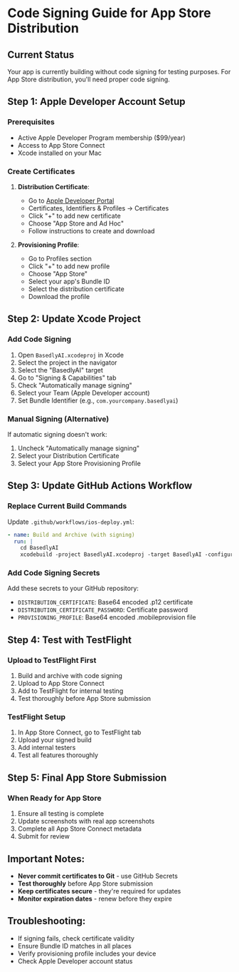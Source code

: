 # Code Signing Guide for App Store Distribution

## Current Status
Your app is currently building without code signing for testing purposes. For App Store distribution, you'll need proper code signing.

## Step 1: Apple Developer Account Setup

### Prerequisites
- Active Apple Developer Program membership ($99/year)
- Access to App Store Connect
- Xcode installed on your Mac

### Create Certificates
1. **Distribution Certificate**:
   - Go to [Apple Developer Portal](https://developer.apple.com/account/)
   - Certificates, Identifiers & Profiles → Certificates
   - Click "+" to add new certificate
   - Choose "App Store and Ad Hoc"
   - Follow instructions to create and download

2. **Provisioning Profile**:
   - Go to Profiles section
   - Click "+" to add new profile
   - Choose "App Store"
   - Select your app's Bundle ID
   - Select the distribution certificate
   - Download the profile

## Step 2: Update Xcode Project

### Add Code Signing
1. Open `BasedlyAI.xcodeproj` in Xcode
2. Select the project in the navigator
3. Select the "BasedlyAI" target
4. Go to "Signing & Capabilities" tab
5. Check "Automatically manage signing"
6. Select your Team (Apple Developer account)
7. Set Bundle Identifier (e.g., `com.yourcompany.basedlyai`)

### Manual Signing (Alternative)
If automatic signing doesn't work:
1. Uncheck "Automatically manage signing"
2. Select your Distribution Certificate
3. Select your App Store Provisioning Profile

## Step 3: Update GitHub Actions Workflow

### Replace Current Build Commands
Update `.github/workflows/ios-deploy.yml`:

```yaml
- name: Build and Archive (with signing)
  run: |
    cd BasedlyAI
    xcodebuild -project BasedlyAI.xcodeproj -target BasedlyAI -configuration Release -archivePath BasedlyAI.xcarchive IPHONEOS_DEPLOYMENT_TARGET=18.2 archive
```

### Add Code Signing Secrets
Add these secrets to your GitHub repository:
- `DISTRIBUTION_CERTIFICATE`: Base64 encoded .p12 certificate
- `DISTRIBUTION_CERTIFICATE_PASSWORD`: Certificate password
- `PROVISIONING_PROFILE`: Base64 encoded .mobileprovision file

## Step 4: Test with TestFlight

### Upload to TestFlight First
1. Build and archive with code signing
2. Upload to App Store Connect
3. Add to TestFlight for internal testing
4. Test thoroughly before App Store submission

### TestFlight Setup
1. In App Store Connect, go to TestFlight tab
2. Upload your signed build
3. Add internal testers
4. Test all features thoroughly

## Step 5: Final App Store Submission

### When Ready for App Store
1. Ensure all testing is complete
2. Update screenshots with real app screenshots
3. Complete all App Store Connect metadata
4. Submit for review

## Important Notes:
- **Never commit certificates to Git** - use GitHub Secrets
- **Test thoroughly** before App Store submission
- **Keep certificates secure** - they're required for updates
- **Monitor expiration dates** - renew before they expire

## Troubleshooting:
- If signing fails, check certificate validity
- Ensure Bundle ID matches in all places
- Verify provisioning profile includes your device
- Check Apple Developer account status 